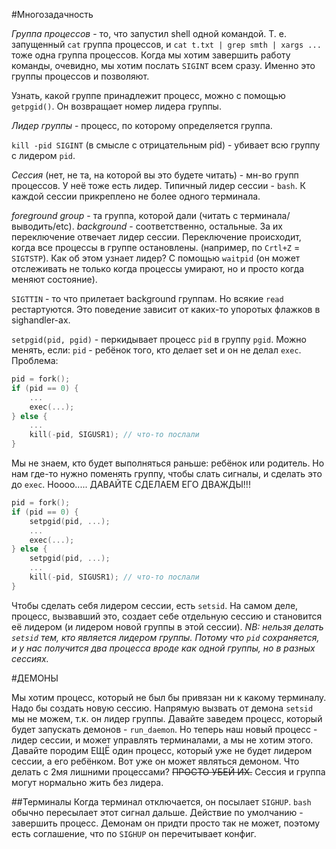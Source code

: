 #Многозадачность

*Группа процессов* - то, что запустил shell одной командой. Т. е. запущенный `cat` группа процессов,
и `cat t.txt | grep smth | xargs ...` тоже одна группа процессов.
Когда мы хотим завершить работу команды, очевидно, мы хотим послать `SIGINT` всем сразу. Именно это группы процессов и позволяют.

Узнать, какой группе принадлежит процесс, можно с помощью `getpgid()`. Он возвращает номер лидера группы.

*Лидер группы* - процесс, по которому определяется группа.

`kill -pid SIGINT` (в смысле с отрицательным pid) - убивает всю группу с лидером `pid`.

*Сессия* (нет, не та, на которой вы это будете читать) - мн-во групп процессов. У неё тоже есть лидер. 
Типичный лидер сессии - `bash`. К каждой сессии прикреплено не более одного терминала.

*foreground group* - та группа, которой дали (читать с терминала/выводить/etc). *background* - соответственно, остальные.
За их переключение отвечает лидер сессии. Переключение происходит, когда все процессы в группе остановлены. (например, по `Crtl+Z` = `SIGTSTP`).
Как об этом узнает лидер? С помощью `waitpid` (он может отслеживать не только когда процессы умирают, но и просто когда меняют состояние).

`SIGTTIN` - то что прилетает background группам. Но всякие `read` рестартуются. Это поведение зависит от каких-то упоротых флажков 
в sighandler-ах.

`setpgid(pid, pgid)` - перкидывает процесс `pid` в группу `pgid`. Можно менять, если:
`pid` - ребёнок того, кто делает set и он не делал `exec`. Проблема: 
```c
pid = fork();
if (pid == 0) {
    ...
    exec(...);
} else {
    ...
    kill(-pid, SIGUSR1); // что-то послали
}
```
Мы не знаем, кто будет выполняться раньше: ребёнок или родитель. Но нам где-то нужно поменять группу, чтобы слать сигналы, и сделать это до `exec`.
Ноооо..... ДАВАЙТЕ СДЕЛАЕМ ЕГО ДВАЖДЫ!!!
```c
pid = fork();
if (pid == 0) {
    setpgid(pid, ...);
    ...
    exec(...);
} else {
    setpgid(pid, ...);
    ...
    kill(-pid, SIGUSR1); // что-то послали
}
```
Чтобы сделать себя лидером сессии, есть `setsid`. На самом деле, процесс, вызвавший это, создает себе отдельную сессию и становится её лидером (и лидером новой группы в этой сессии).
*NB: нельзя делать `setsid` тем, кто является лидером группы. Потому что `pid` сохраняется, и у нас получится два процесса вроде как одной группы, но в разных сессиях.*

#ДЕМОНЫ

Мы хотим процесс, который не был бы привязан ни к какому терминалу. Надо бы создать новую сессию.
Напрямую вызвать от демона `setsid` мы не можем, т.к. он лидер группы. Давайте заведем процесс, который будет запускать демонов - `run_daemon`. 
Но теперь наш новый процесс - лидер сессии, и может управлять терминалами, а мы не хотим этого. Давайте породим ЕЩЁ один процесс, который уже не будет лидером сессии, а его ребёнком.
Вот уже он может являться демоном. Что делать с 2мя лишними процессами? ~~ПРОСТО УБЕЙ ИХ.~~ Сессия и группа могут нормально жить без лидера.
 
##Терминалы
Когда терминал отключается, он посылает `SIGHUP`. `bash` обычно пересылает этот сигнал дальше. 
Действие по умолчанию - завершить процесс. Демонам он придти просто так не может, поэтому есть соглашение, что по `SIGHUP` он перечитывает конфиг.
